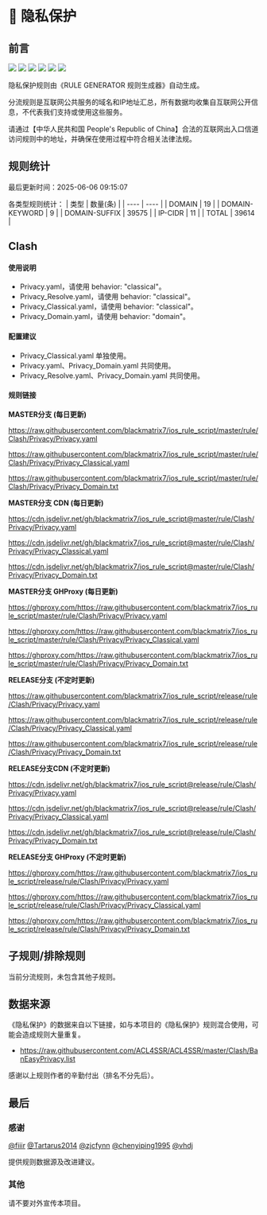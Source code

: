 # 🧸 隐私保护

## 前言

![](https://shields.io/badge/-移除重复规则-ff69b4) ![](https://shields.io/badge/-移除无法解析的域名-important) ![](https://shields.io/badge/-DOMAIN与DOMAIN--SUFFIX合并-green) ![](https://shields.io/badge/-DOMAIN--SUFFIX间合并-critical) ![](https://shields.io/badge/-DOMAIN--SUFFIX与DOMAIN--KEYWORD合并-blue) ![](https://shields.io/badge/-IP--CIDR(6)合并-blueviolet) 

隐私保护规则由《RULE GENERATOR 规则生成器》自动生成。

分流规则是互联网公共服务的域名和IP地址汇总，所有数据均收集自互联网公开信息，不代表我们支持或使用这些服务。

请通过【中华人民共和国 People's Republic of China】合法的互联网出入口信道访问规则中的地址，并确保在使用过程中符合相关法律法规。

## 规则统计

最后更新时间：2025-06-06 09:15:07

各类型规则统计：
| 类型 | 数量(条)  | 
| ---- | ----  |
| DOMAIN | 19  | 
| DOMAIN-KEYWORD | 9  | 
| DOMAIN-SUFFIX | 39575  | 
| IP-CIDR | 11  | 
| TOTAL | 39614  | 


## Clash 

#### 使用说明
- Privacy.yaml，请使用 behavior: "classical"。
- Privacy_Resolve.yaml，请使用 behavior: "classical"。
- Privacy_Classical.yaml，请使用 behavior: "classical"。
- Privacy_Domain.yaml，请使用 behavior: "domain"。

#### 配置建议
- Privacy_Classical.yaml 单独使用。
- Privacy.yaml、Privacy_Domain.yaml 共同使用。
- Privacy_Resolve.yaml、Privacy_Domain.yaml 共同使用。

#### 规则链接
**MASTER分支 (每日更新)**

https://raw.githubusercontent.com/blackmatrix7/ios_rule_script/master/rule/Clash/Privacy/Privacy.yaml

https://raw.githubusercontent.com/blackmatrix7/ios_rule_script/master/rule/Clash/Privacy/Privacy_Classical.yaml

https://raw.githubusercontent.com/blackmatrix7/ios_rule_script/master/rule/Clash/Privacy/Privacy_Domain.txt

**MASTER分支 CDN (每日更新)**

https://cdn.jsdelivr.net/gh/blackmatrix7/ios_rule_script@master/rule/Clash/Privacy/Privacy.yaml

https://cdn.jsdelivr.net/gh/blackmatrix7/ios_rule_script@master/rule/Clash/Privacy/Privacy_Classical.yaml

https://cdn.jsdelivr.net/gh/blackmatrix7/ios_rule_script@master/rule/Clash/Privacy/Privacy_Domain.txt

**MASTER分支 GHProxy (每日更新)**

https://ghproxy.com/https://raw.githubusercontent.com/blackmatrix7/ios_rule_script/master/rule/Clash/Privacy/Privacy.yaml

https://ghproxy.com/https://raw.githubusercontent.com/blackmatrix7/ios_rule_script/master/rule/Clash/Privacy/Privacy_Classical.yaml

https://ghproxy.com/https://raw.githubusercontent.com/blackmatrix7/ios_rule_script/master/rule/Clash/Privacy/Privacy_Domain.txt

**RELEASE分支 (不定时更新)**

https://raw.githubusercontent.com/blackmatrix7/ios_rule_script/release/rule/Clash/Privacy/Privacy.yaml

https://raw.githubusercontent.com/blackmatrix7/ios_rule_script/release/rule/Clash/Privacy/Privacy_Classical.yaml

https://raw.githubusercontent.com/blackmatrix7/ios_rule_script/release/rule/Clash/Privacy/Privacy_Domain.txt

**RELEASE分支CDN (不定时更新)**

https://cdn.jsdelivr.net/gh/blackmatrix7/ios_rule_script@release/rule/Clash/Privacy/Privacy.yaml

https://cdn.jsdelivr.net/gh/blackmatrix7/ios_rule_script@release/rule/Clash/Privacy/Privacy_Classical.yaml

https://cdn.jsdelivr.net/gh/blackmatrix7/ios_rule_script@release/rule/Clash/Privacy/Privacy_Domain.txt

**RELEASE分支 GHProxy (不定时更新)**

https://ghproxy.com/https://raw.githubusercontent.com/blackmatrix7/ios_rule_script/release/rule/Clash/Privacy/Privacy.yaml

https://ghproxy.com/https://raw.githubusercontent.com/blackmatrix7/ios_rule_script/release/rule/Clash/Privacy/Privacy_Classical.yaml

https://ghproxy.com/https://raw.githubusercontent.com/blackmatrix7/ios_rule_script/release/rule/Clash/Privacy/Privacy_Domain.txt

## 子规则/排除规则


当前分流规则，未包含其他子规则。

## 数据来源

《隐私保护》的数据来自以下链接，如与本项目的《隐私保护》规则混合使用，可能会造成规则大量重复。

- https://raw.githubusercontent.com/ACL4SSR/ACL4SSR/master/Clash/BanEasyPrivacy.list


感谢以上规则作者的辛勤付出（排名不分先后）。

## 最后

### 感谢

[@fiiir](https://github.com/fiiir) [@Tartarus2014](https://github.com/Tartarus2014) [@zjcfynn](https://github.com/zjcfynn) [@chenyiping1995](https://github.com/chenyiping1995) [@vhdj](https://github.com/vhdj)

提供规则数据源及改进建议。

### 其他

请不要对外宣传本项目。